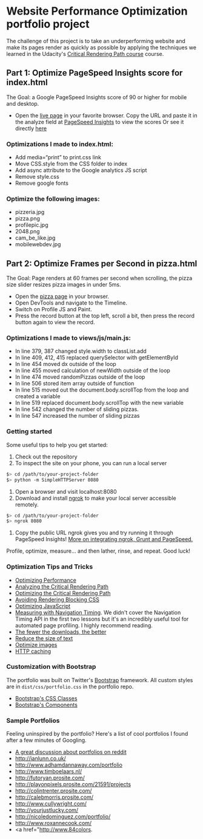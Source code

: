 # Website Performance Optimization portfolio project

The challenge of this project is to take an underperforming website and make its pages render as quickly as possible by applying the techniques we learned in the Udacity's [Critical Rendering Path course](https://www.udacity.com/course/ud884) course.

## Part 1: Optimize PageSpeed Insights score for index.html

The Goal: a Google PageSpeed Insights score of 90 or higher for mobile and desktop.

- Open the [live page](https://sandrine10.github.io/frontend-nanodegree-mobile-portfolio/) in your favorite browser.
Copy the URL and paste it in the analyze field at 
 [PageSpeed Insights](https://developers.google.com/speed/pagespeed/insights/) to view the scores
Or see it directly <a href="https://developers.google.com/speed/pagespeed/insights/?url=https%3A%2F%2Fsandrine10.github.io%2Ffrontend-nanodegree-mobile-portfolio%2F" target="_blank">here</a>

### Optimizations I made to index.html:

- Add media=“print” to print.css link
- Move CSS.style from the CSS folder to index
- Add async attribute to the Google analytics JS script
- Remove style.css
- Remove google fonts

### Optimize the following images:

- pizzeria.jpg
- pizza.png
- profilepic.jpg
- 2048.png
- cam_be_like.jpg
- mobilewebdev.jpg

## Part 2: Optimize Frames per Second in pizza.html

The Goal: Page renders at 60 frames per second when scrolling, the pizza size slider resizes pizza images in under 5ms.

- Open the [pizza page](https://sandrine10.github.io/frontend-nanodegree-mobile-portfolio/views/pizza.html) in your browser.
- Open DevTools and navigate to the Timeline.
- Switch on Profile JS and Paint.
- Press the record button at the top left, scroll a bit, then press the record button again to view the record.

### Optimizations I made to views/js/main.js:

- In line 379, 387 changed style.width to classList.add
- In line 409, 412, 415 replaced querySelector with getElementById
- In line 454 moved dx outside of the loop
- In line 455 moved calculation of newWidth outside of the loop
- In line 474 moved randomPizzas outside of the loop
- In line 506 stored item array outside of function
- In line 515 moved out the document.body.scrollTop from the loop and created a variable
- In line 519 replaced document.body.scrollTop with the new variable
- In line 542 changed the number of sliding pizzas.
- In line 547 increased the number of sliding pizzas

### Getting started

Some useful tips to help you get started:

1. Check out the repository
1. To inspect the site on your phone, you can run a local server

  ```bash
  $> cd /path/to/your-project-folder
  $> python -m SimpleHTTPServer 8080
  ```

1. Open a browser and visit localhost:8080
1. Download and install [ngrok](https://ngrok.com/) to make your local server accessible remotely.

  ``` bash
  $> cd /path/to/your-project-folder
  $> ngrok 8080
  ```

1. Copy the public URL ngrok gives you and try running it through PageSpeed Insights! [More on integrating ngrok, Grunt and PageSpeed.](http://www.jamescryer.com/2014/06/12/grunt-pagespeed-and-ngrok-locally-testing/)

Profile, optimize, measure... and then lather, rinse, and repeat. Good luck!

### Optimization Tips and Tricks
* [Optimizing Performance](https://developers.google.com/web/fundamentals/performance/ "web performance")
* [Analyzing the Critical Rendering Path](https://developers.google.com/web/fundamentals/performance/critical-rendering-path/analyzing-crp.html "analyzing crp")
* [Optimizing the Critical Rendering Path](https://developers.google.com/web/fundamentals/performance/critical-rendering-path/optimizing-critical-rendering-path.html "optimize the crp!")
* [Avoiding Rendering Blocking CSS](https://developers.google.com/web/fundamentals/performance/critical-rendering-path/render-blocking-css.html "render blocking css")
* [Optimizing JavaScript](https://developers.google.com/web/fundamentals/performance/critical-rendering-path/adding-interactivity-with-javascript.html "javascript")
* [Measuring with Navigation Timing](https://developers.google.com/web/fundamentals/performance/critical-rendering-path/measure-crp.html "nav timing api"). We didn't cover the Navigation Timing API in the first two lessons but it's an incredibly useful tool for automated page profiling. I highly recommend reading.
* <a href="https://developers.google.com/web/fundamentals/performance/optimizing-content-efficiency/eliminate-downloads.html">The fewer the downloads, the better</a>
* <a href="https://developers.google.com/web/fundamentals/performance/optimizing-content-efficiency/optimize-encoding-and-transfer.html">Reduce the size of text</a>
* <a href="https://developers.google.com/web/fundamentals/performance/optimizing-content-efficiency/image-optimization.html">Optimize images</a>
* <a href="https://developers.google.com/web/fundamentals/performance/optimizing-content-efficiency/http-caching.html">HTTP caching</a>

### Customization with Bootstrap
The portfolio was built on Twitter's <a href="http://getbootstrap.com/">Bootstrap</a> framework. All custom styles are in `dist/css/portfolio.css` in the portfolio repo.

* <a href="http://getbootstrap.com/css/">Bootstrap's CSS Classes</a>
* <a href="http://getbootstrap.com/components/">Bootstrap's Components</a>

### Sample Portfolios

Feeling uninspired by the portfolio? Here's a list of cool portfolios I found after a few minutes of Googling.

* <a href="http://www.reddit.com/r/webdev/comments/280qkr/would_anybody_like_to_post_their_portfolio_site/">A great discussion about portfolios on reddit</a>
* <a href="http://ianlunn.co.uk/">http://ianlunn.co.uk/</a>
* <a href="http://www.adhamdannaway.com/portfolio">http://www.adhamdannaway.com/portfolio</a>
* <a href="http://www.timboelaars.nl/">http://www.timboelaars.nl/</a>
* <a href="http://futoryan.prosite.com/">http://futoryan.prosite.com/</a>
* <a href="http://playonpixels.prosite.com/21591/projects">http://playonpixels.prosite.com/21591/projects</a>
* <a href="http://colintrenter.prosite.com/">http://colintrenter.prosite.com/</a>
* <a href="http://calebmorris.prosite.com/">http://calebmorris.prosite.com/</a>
* <a href="http://www.cullywright.com/">http://www.cullywright.com/</a>
* <a href="http://yourjustlucky.com/">http://yourjustlucky.com/</a>
* <a href="http://nicoledominguez.com/portfolio/">http://nicoledominguez.com/portfolio/</a>
* <a href="http://www.roxannecook.com/">http://www.roxannecook.com/</a>
* <a href="http://www.84colors.


